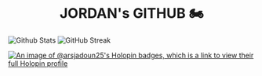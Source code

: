 <h1 align="center"> JORDAN's GITHUB 🏍</h1>

![Github Stats](https://github-readme-stats.vercel.app/api?username=arsjadoun25&show_icons=true&theme=chartreuse-dark)
![GitHub Streak](https://streak-stats.demolab.com/?user=arsjadoun25&theme=chartreuse-dark)

[![An image of @arsjadoun25's Holopin badges, which is a link to view their full Holopin profile](https://holopin.me/arsjadoun25)](https://holopin.io/@arsjadoun25)
